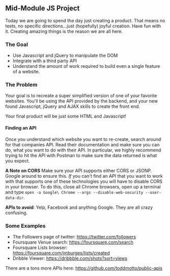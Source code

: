 ## Mid-Module JS Project

Today we are going to spend the day just creating a product. That means no tests, no specific directions...just (hopefully) joyful creation. Have fun with it. Creating amazing things is the reason we are all here.

### The Goal

 * Use Javascript and jQuery to manipulate the DOM
 * Integrate with a third party API
 * Understand the amount of work required to build even a single feature of a website.

### The Problem 

Your goal is to recreate a super simplified version of one of your favorite websites. You'll be using the API provided by the backend, and your new found Javascript, jQuery and AJAX skills to create the front end. 

Your final product will be just some HTML and Javascript!

#### Finding an API

Once you understand which website you want to re-create, search around for that companies API. Read their documentation and make sure you can do, what you want to do with their API. In particular, we highly recommend trying to hit the API with Postman to make sure the data returned is what you expect. 

**A Note on CORS** Make sure your API supports either CORS or JSONP. Google around to ensure this. _If_ you can't find an API that you want to work with that supports one of these technologies you will have to disable CORS in your browser. To do this, close all Chrome browsers, open up a terminal and type `open -a Google\ Chrome --args --disable-web-security --user-data-dir`.

**APIs to avoid**: Yelp, Facebook and anything Google. They are all crazy confusing. 

### Some Examples

 * The Followers page of twitter: https://twitter.com/followers
 * Foursquare Venue search: https://foursquare.com/search
 * Foursquare Lists browser: https://foursquare.com/jmburges/lists/created
 * Dribble Viewer: https://dribbble.com/shots?sort=views
 
There are a tons more APIs here: https://github.com/toddmotto/public-apis
